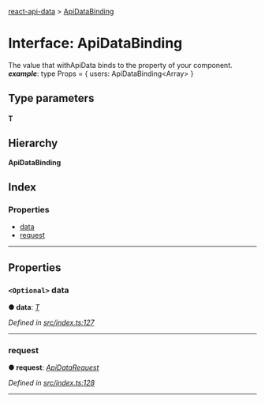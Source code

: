 [react-api-data](../README.md) > [ApiDataBinding](../interfaces/apidatabinding.md)

# Interface: ApiDataBinding

The value that withApiData binds to the property of your component.
*__example__*: type Props = { users: ApiDataBinding<Array\> }

## Type parameters
#### T 
## Hierarchy

**ApiDataBinding**

## Index

### Properties

* [data](apidatabinding.md#data)
* [request](apidatabinding.md#request)

---

## Properties

<a id="data"></a>

### `<Optional>` data

**● data**: *[T]()*

*Defined in [src/index.ts:127](https://github.com/oberonamsterdam/react-api-data/blob/e1dcf9e/src/index.ts#L127)*

___
<a id="request"></a>

###  request

**● request**: *[ApiDataRequest](apidatarequest.md)*

*Defined in [src/index.ts:128](https://github.com/oberonamsterdam/react-api-data/blob/e1dcf9e/src/index.ts#L128)*

___

